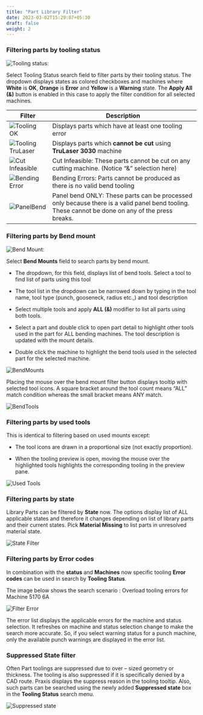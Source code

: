 ```yaml
---
title: "Part Library Filter"
date: 2023-03-02T15:29:07+05:30
draft: false
weight: 2 
---
```


### Filtering parts by tooling status

![Tooling status:](/images/ToolingStatus.png)

Select Tooling Status search field to filter parts by their tooling status. The dropdown displays states as colored checkboxes and machines where **White** is **OK**, **Orange** is **Error** and **Yellow** is a **Warning** state. The **Apply All (&)** button is enabled in this case to apply the filter condition for all selected machines.

|Filter|Description|
--------------|-------------------
![Tooling OK](/images/ToolingOK.png)|Displays parts which have at least one tooling error
![Tooling TruLaser](/images/ToolingTruLaser.png)|Displays parts which **cannot be cut** using **TruLaser 3030** machine  
![Cut Infeasible](/images/CutInfeasible.png)|Cut Infeasible: These parts cannot be cut on any cutting machine. (Notice “&” selection here)
![Bending Error](/images/BendingError.png)|Bending Errors: Parts cannot be produced as there is no valid bend tooling
![PanelBend](/images/PanelBendOnly.png)|Panel bend ONLY: These parts can be processed only because there is a valid panel bend tooling. These cannot be done on any of the press breaks.

### Filtering parts by Bend mount

![Bend Mount:](/images/BendMount.png)

Select **Bend Mounts** field to search parts by bend mount.

* The dropdown, for this field, displays list of bend tools. Select a tool to find list of parts using this tool

* The tool list in the dropdown can be narrowed down by typing in the tool name, tool type (punch, gooseneck, radius etc.,) and tool description

* Select multiple tools and apply **ALL (&)** modifier to list all parts using both tools.

* Select a part and double click to open part detail to highlight other tools used in the part for ALL bending machines. The tool description is updated with the mount details.

* Double click the machine to highlight the bend tools used in the selected part for the selected machine.

![BendMounts](/images/BendMount2.png)

Placing the mouse over the bend mount filter button displays tooltip with selected tool icons. A square bracket around the tool count means “ALL” match condition whereas the small bracket means ANY match.

![BendTools](/images/BendTools.png)

### Filtering parts by used tools
                                                                                                    
This is identical to filtering based on used mounts except:

* The tool icons are drawn in a proportional size (not exactly proportion).

* When the tooling preview is open, moving the mouse over the highlighted tools highlights the corresponding tooling in the preview pane.

![Used Tools](/images/UsedToolsFilter.png)

### Filtering parts by state

Library Parts can be filtered by **State** now. The options display list of ALL applicable states and therefore it changes depending on list of library parts and their current states. Pick **Material Missing** to list parts in unresolved material state.

![State Filter](/images/StateFilter.png)

### Filtering parts by Error codes

In combination with the **status** and **Machines** now specific tooling **Error codes** can be used in search by **Tooling Status**. 

The image below shows the search scenario : Overload tooling errors for Machine 5170 6A

![Filter Error](/images/FilterErrors.png)

The error list displays the applicable errors for the machine and status selection. It refreshes on machine and status selection change to make the search more accurate. So, if you select warning status for a punch machine, only the available punch warnings are displayed in the error list.

### Suppressed State filter

Often Part toolings are suppressed due to over – sized geometry or thickness. The tooling is also suppressed if it is specifically denied by a CAD route. Praxis displays the suppress reason in the tooling tooltip. Also, such parts can be searched using the newly added **Suppressed state** box in the **Tooling Status** search menu.

![Suppressed state](/images/Suppressedstate.png)


